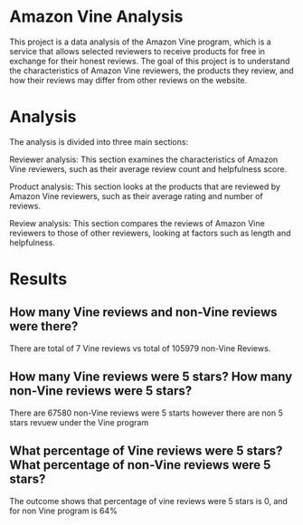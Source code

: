 
# Amazon Vine Analysis

This project is a data analysis of the Amazon Vine program, which is a service that allows selected reviewers to receive products for free in exchange for their honest reviews. The goal of this project is to understand the characteristics of Amazon Vine reviewers, the products they review, and how their reviews may differ from other reviews on the website.


# Analysis

The analysis is divided into three main sections:

Reviewer analysis: This section examines the characteristics of Amazon Vine reviewers, such as their average review count and helpfulness score.

Product analysis: This section looks at the products that are reviewed by Amazon Vine reviewers, such as their average rating and number of reviews.

Review analysis: This section compares the reviews of Amazon Vine reviewers to those of other reviewers, looking at factors such as length and helpfulness.

# Results

## How many Vine reviews and non-Vine reviews were there?
There are total of 7 Vine reviews vs total of 105979 non-Vine Reviews.
## How many Vine reviews were 5 stars? How many non-Vine reviews were 5 stars?
There are 67580 non-Vine reviews were 5 starts however there are non 5 stars revuew under the Vine program
## What percentage of Vine reviews were 5 stars? What percentage of non-Vine reviews were 5 stars?
The outcome shows that percentage of vine reviews were 5 stars is 0, and for non Vine program is 64%